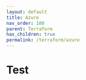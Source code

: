 ```yaml
---
layout: default
title: Azure
nav_order: 100
parent: Terraform
has_children: true
permalink: /terraform/azure
---
```


# Test
